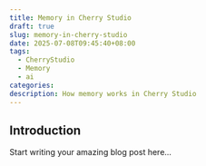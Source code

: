 ```yaml
---
title: Memory in Cherry Studio
draft: true
slug: memory-in-cherry-studio
date: 2025-07-08T09:45:40+08:00
tags:
  - CherryStudio
  - Memory
  - ai
categories: 
description: How memory works in Cherry Studio
---
```


## Introduction

Start writing your amazing blog post here...
